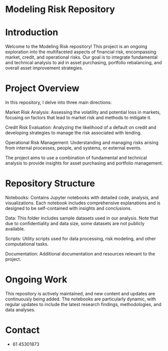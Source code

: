 # Modeling Risk Repository

# Introduction

Welcome to the Modeling Risk repository! This project is an ongoing exploration into the multifaceted aspects of financial risk, encompassing market, credit, and operational risks. Our goal is to integrate fundamental and technical analysis to aid in asset purchasing, portfolio rebalancing, and overall asset improvement strategies.

# Project Overview

In this repository, I delve into three main directions:

Market Risk Analysis: Assessing the volatility and potential loss in markets, focusing on factors that lead to market risk and methods to mitigate it.

Credit Risk Evaluation: Analyzing the likelihood of a default on credit and developing strategies to manage the risk associated with lending.

Operational Risk Management: Understanding and managing risks arising from internal processes, people, and systems, or external events.

The project aims to use a combination of fundamental and technical analysis to provide insights for asset purchasing and portfolio management.

# Repository Structure

Notebooks: Contains Jupyter notebooks with detailed code, analysis, and visualizations. Each notebook includes comprehensive explanations and is designed to be self-contained with insights and conclusions.

Data: This folder includes sample datasets used in our analysis. Note that due to confidentiality and data size, some datasets are not publicly available.

Scripts: Utility scripts used for data processing, risk modeling, and other computational tasks.

Documentation: Additional documentation and resources relevant to the project.

# Ongoing Work

This repository is actively maintained, and new content and updates are continuously being added. The notebooks are particularly dynamic, with regular updates to include the latest research findings, methodologies, and data analyses.

# Contact
+ 61 45301873
